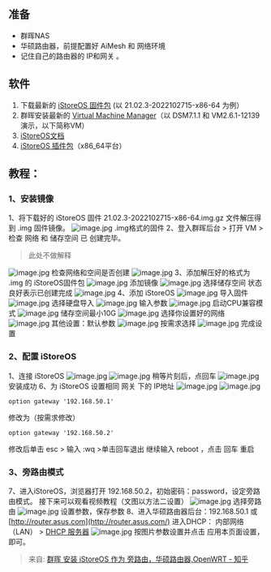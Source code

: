 ## 准备
- 群晖NAS
- 华硕路由器，前提配置好 AiMesh 和 网络环境
- 记住自己的路由器的 IP和网关 。
## 软件

1. 下载最新的 [iStoreOS 固件包](https://fw.koolcenter.com/iStoreOS/x86_64/) (以 21.02.3-2022102715-x86-64 为例）
2. 群晖安装最新的 [Virtual Machine Manager](https://www.synology.cn/zh-cn/dsm/feature/virtual_machine_manager)（以 DSM7.1.1 和 VM2.6.1-12139 演示，以下简称VM）
3. [iStoreOS文档](https://doc.linkease.com/zh/guide/istoreos/install.html)
4. [iStoreOS 插件包](https://github.com/AUK9527/Are-u-ok)（x86_64平台）
## 教程：
### 1、安装镜像
1、将下载好的 iStoreOS 固件 21.02.3-2022102715-x86-64.img.gz 文件解压得到 .img 固件镜像。
![image.jpg](../../../images/c7fa291027d7f2b57c9bd1130837fda1.jpeg)
.img格式的固件
2、登入群晖后台 > 打开 VM > 检查 网络 和 储存空间 已 创建完毕。
> 此处不做解释

![image.jpg](../../../images/7c4d5d3d6f9e935155d3e8471f56cfde.jpeg)
检查网络和空间是否创建
![image.jpg](../../../images/a5b62a0f1a7aa59b2f8016a0ed0b018d.jpeg)
3、添加解压好的格式为 .img 的 iStoreOS固件包
![image.jpg](../../../images/02c3005560302086a303498aa3c29f19.jpeg)
添加镜像
![image.jpg](../../../images/d842741c8052cd886de785f8d206d051.jpeg)
选择储存空间
状态良好表示已创建完成
![image.jpg](../../../images/cfe62f7f73e67216ecc6f2a5451961a6.jpeg)
4、添加 iStoreOS
![image.jpg](../../../images/3f0ea9dfdaf4e1e12a571c4a5fc08bb2.jpeg)
导入固件
![image.jpg](../../../images/d4f32d3203ca5158e7ba0099c12e4402.jpeg)
选择硬盘导入
![image.jpg](../../../images/4031033e1e5318b342bd04dfc2d52591.jpeg)
输入参数
![image.jpg](../../../images/e6e612ecda910afb53d2be2f8ab0e959.jpeg)
启动CPU兼容模式
![image.jpg](../../../images/6444482d58084b00d92a7cdd3762c691.jpeg)
储存空间最小10G
![image.jpg](../../../images/e5990aa074da3d5a496faeb2f903550f.jpeg)
选择你设置好的网络
![image.jpg](../../../images/ac8de30f75010f8738a682981c34614e.jpeg)
其他设置：默认参数
![image.jpg](../../../images/ff18696fae1f86e964ce7e8529659494.jpeg)
按需求选择
![image.jpg](../../../images/63f1aa9b621c316448df0233c8a51ee9.jpeg)
完成设置
### 2、配置 iStoreOS
1、连接 iStoreOS
![image.jpg](../../../images/3c6f27eef8da811fb1b58335d19d69ab.jpeg)
![image.jpg](../../../images/fe259ea1e1ca61f494f6c14bbb1c9218.jpeg)
稍等片刻后，点回车
![image.jpg](../../../images/ca7e1ad6ea96a52e00b4a0a09e311db9.jpeg)
安装成功
6、为 iStoreOS 设置相同 网关 下的 IP地址
![image.jpg](../../../images/6813d2503a1ab1a794a26997d64fd781.jpeg)
![image.jpg](../../../images/55d82430df8e2ad0bbb3eaa51992c17b.jpeg)
```
option gateway '192.168.50.1'
```
修改为（按需求修改）
```
option gateway '192.168.50.2'
```
修改后单击 esc > 输入 :wq >单击回车退出
继续输入 reboot ，点击 回车 重启
### 3、旁路由模式
7、进入iStoreOS，浏览器打开 192.168.50.2，初始密码：password，设定旁路由模式。
接下来可以观看视频教程（文图以方法二设置）
![image.jpg](../../../images/374cacfdee91cab601b5d1c6126b7597.jpeg)
选择旁路由
![image.jpg](../../../images/659cf8bbc9532472f9b83fa350047224.jpeg)
设置参数，保存参数
8、进入华硕路由器后台：192.168.50.1 或 [http://router.asus.com](http://router.asus.com/)
进入DHCP： 内部网络（LAN） > [DHCP 服务器](http://192.168.50.1/Advanced_DHCP_Content.asp)
![image.jpg](../../../images/9bfb42d2e0db7c0b093df812a80fc9a1.jpeg)
按图片参数设置并点击 应用本页面设置，即可。

> 来自: [群晖 安装 iStoreOS 作为 旁路由，华硕路由器,OpenWRT - 知乎](https://zhuanlan.zhihu.com/p/589065349)

